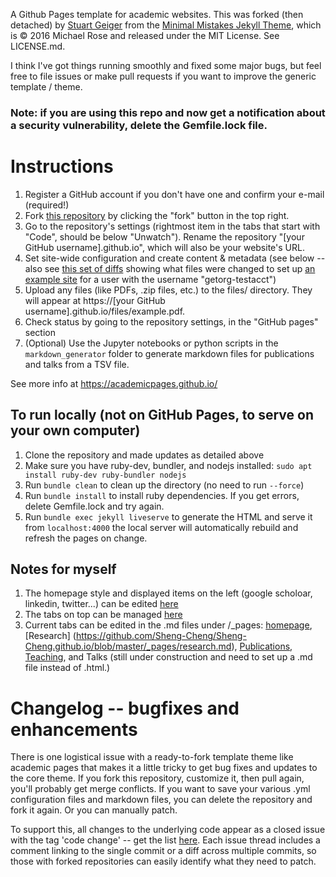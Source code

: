 A Github Pages template for academic websites. This was forked (then detached) by [Stuart Geiger](https://github.com/staeiou) from the [Minimal Mistakes Jekyll Theme](https://mmistakes.github.io/minimal-mistakes/), which is © 2016 Michael Rose and released under the MIT License. See LICENSE.md.

I think I've got things running smoothly and fixed some major bugs, but feel free to file issues or make pull requests if you want to improve the generic template / theme.

### Note: if you are using this repo and now get a notification about a security vulnerability, delete the Gemfile.lock file. 

# Instructions

1. Register a GitHub account if you don't have one and confirm your e-mail (required!)
1. Fork [this repository](https://github.com/academicpages/academicpages.github.io) by clicking the "fork" button in the top right. 
1. Go to the repository's settings (rightmost item in the tabs that start with "Code", should be below "Unwatch"). Rename the repository "[your GitHub username].github.io", which will also be your website's URL.
1. Set site-wide configuration and create content & metadata (see below -- also see [this set of diffs](http://archive.is/3TPas) showing what files were changed to set up [an example site](https://getorg-testacct.github.io) for a user with the username "getorg-testacct")
1. Upload any files (like PDFs, .zip files, etc.) to the files/ directory. They will appear at https://[your GitHub username].github.io/files/example.pdf.  
1. Check status by going to the repository settings, in the "GitHub pages" section
1. (Optional) Use the Jupyter notebooks or python scripts in the `markdown_generator` folder to generate markdown files for publications and talks from a TSV file.

See more info at https://academicpages.github.io/

## To run locally (not on GitHub Pages, to serve on your own computer)

1. Clone the repository and made updates as detailed above
1. Make sure you have ruby-dev, bundler, and nodejs installed: `sudo apt install ruby-dev ruby-bundler nodejs`
1. Run `bundle clean` to clean up the directory (no need to run `--force`)
1. Run `bundle install` to install ruby dependencies. If you get errors, delete Gemfile.lock and try again.
1. Run `bundle exec jekyll liveserve` to generate the HTML and serve it from `localhost:4000` the local server will automatically rebuild and refresh the pages on change.

## Notes for myself

1. The homepage style and displayed items on the left (google scholoar, linkedin, twitter...) can be edited [here](https://github.com/Sheng-Cheng/Sheng-Cheng.github.io/blob/master/_config.yml)
1. The tabs on top can be managed [here](https://github.com/Sheng-Cheng/Sheng-Cheng.github.io/blob/master/_data/navigation.yml)
1. Current tabs can be edited in the .md files under /_pages: [homepage](https://github.com/Sheng-Cheng/Sheng-Cheng.github.io/blob/master/_pages/about.md), [Research] (https://github.com/Sheng-Cheng/Sheng-Cheng.github.io/blob/master/_pages/research.md), [Publications](https://github.com/Sheng-Cheng/Sheng-Cheng.github.io/blob/master/_pages/publications.md), [Teaching](https://github.com/Sheng-Cheng/Sheng-Cheng.github.io/blob/master/_pages/teaching.md), and Talks (still under construction and need to set up a .md file instead of .html.)


# Changelog -- bugfixes and enhancements

There is one logistical issue with a ready-to-fork template theme like academic pages that makes it a little tricky to get bug fixes and updates to the core theme. If you fork this repository, customize it, then pull again, you'll probably get merge conflicts. If you want to save your various .yml configuration files and markdown files, you can delete the repository and fork it again. Or you can manually patch. 

To support this, all changes to the underlying code appear as a closed issue with the tag 'code change' -- get the list [here](https://github.com/academicpages/academicpages.github.io/issues?q=is%3Aclosed%20is%3Aissue%20label%3A%22code%20change%22%20). Each issue thread includes a comment linking to the single commit or a diff across multiple commits, so those with forked repositories can easily identify what they need to patch.

